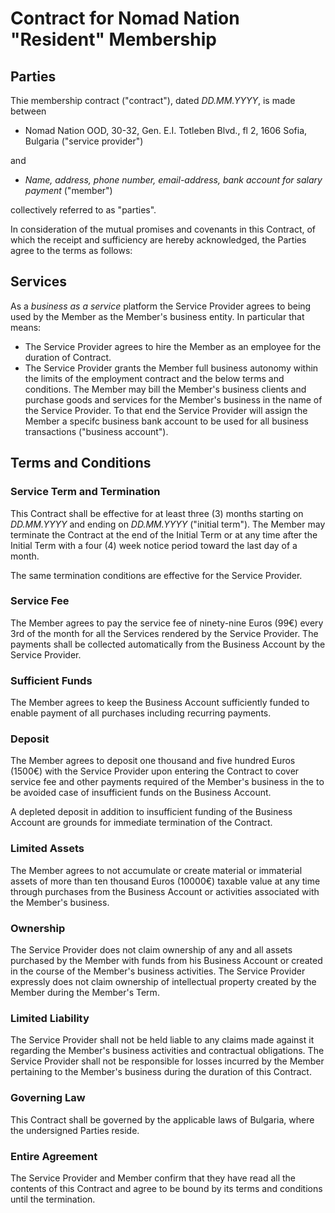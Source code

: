 # Contract for Nomad Nation "Resident" Membership

## Parties

Thie membership contract ("contract"), dated *DD.MM.YYYY*, is made between

- Nomad Nation OOD, 30-32, Gen. E.I. Totleben Blvd., fl 2, 1606 Sofia, Bulgaria ("service provider")

and

- *Name, address, phone number, email-address, bank account for salary payment* ("member")

collectively referred to as "parties".

In consideration of the mutual promises and covenants in this Contract, of which the receipt and sufficiency are hereby acknowledged, the Parties agree to the terms as follows:

## Services

As a *business as a service* platform the Service Provider agrees to being used by the Member as the Member's business entity. In particular that means:

- The Service Provider agrees to hire the Member as an employee for the duration of Contract.
- The Service Provider grants the Member full business autonomy within the limits of the employment contract and the below terms and conditions. The Member may bill the Member's business clients and purchase goods and services for the Member's business in the name of the Service Provider. To that end the Service Provider will assign the Member a specifc business bank account to be used for all business transactions ("business account").

## Terms and Conditions

### Service Term and Termination

This Contract shall be effective for at least three (3) months starting on *DD.MM.YYYY* and ending on *DD.MM.YYYY* ("initial term"). The Member may terminate the Contract at the end of the Initial Term or at any time after the Initial Term with a four (4) week notice period toward the last day of a month.

The same termination conditions are effective for the Service Provider.

### Service Fee

The Member agrees to pay the service fee of ninety-nine Euros (99€) every 3rd of the month for all the Services rendered by the Service Provider. The payments shall be collected automatically from the Business Account by the Service Provider.

### Sufficient Funds

The Member agrees to keep the Business Account sufficiently funded to enable payment of all purchases including recurring payments.

### Deposit

The Member agrees to deposit one thousand and five hundred Euros (1500€) with the Service Provider upon entering the Contract to cover service fee and other payments required of the Member's business in the to be avoided case of insufficient funds on the Business Account.

A depleted deposit in addition to insufficient funding of the Business Account are grounds for immediate termination of the Contract.

### Limited Assets

The Member agrees to not accumulate or create material or immaterial assets of more than ten thousand Euros (10000€) taxable value at any time through purchases from the Business Account or activities associated with the Member's business.

### Ownership

The Service Provider does not claim ownership of any and all assets purchased by the Member with funds from his Business Account or created in the course of the Member's business activities. The Service Provider expressly does not claim ownership of intellectual property created by the Member during the Member's Term.

### Limited Liability

The Service Provider shall not be held liable to any claims made against it regarding the Member's business activities and contractual obligations. The Service Provider shall not be responsible for losses incurred by the Member pertaining to the Member's business during the duration of this Contract.

### Governing Law

This Contract shall be governed by the applicable laws of Bulgaria, where the undersigned Parties reside.

### Entire Agreement

The Service Provider and Member confirm that they have read all the contents of this Contract and agree to be bound by its terms and conditions until the termination.



